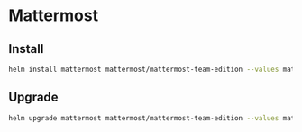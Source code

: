 # Mattermost

## Install

```bash
helm install mattermost mattermost/mattermost-team-edition --values mattermost.yaml
```

## Upgrade

```bash
helm upgrade mattermost mattermost/mattermost-team-edition --values mattermost.yaml
```
